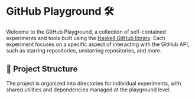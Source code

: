 # GitHub Playground 🛠️

Welcome to the GitHub Playground, a collection of self-contained experiments and tools built using the [Haskell GitHub library](https://hackage.haskell.org/package/github). 
Each experiment focuses on a specific aspect of interacting with the GitHub API, such as starring repositories, unstarring repositories, and more.

## 📂 Project Structure
The project is organized into directories for individual experiments, with shared utilities and dependencies managed at the playground level.
